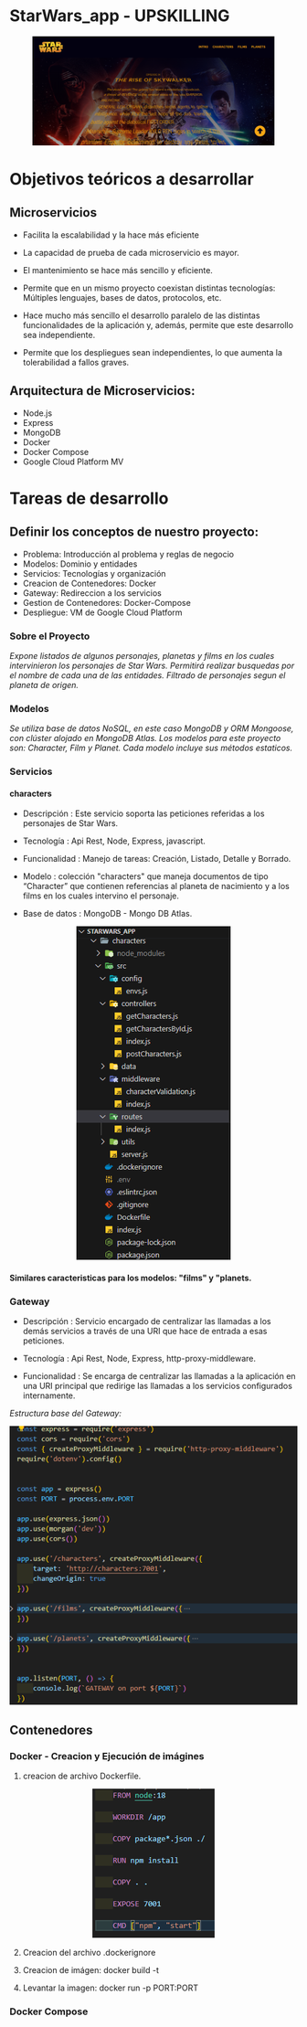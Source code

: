 # StarWars_app - UPSKILLING

<figure>
    <img src='./client/src/assets/banner.png' alt='banner'>
</figure>


# Objetivos teóricos a desarrollar

## Microservicios

* Facilita la escalabilidad y la hace más eficiente

* La capacidad de prueba de cada microservicio es mayor.

* El mantenimiento se hace más sencillo y eficiente.

* Permite que en un mismo proyecto coexistan distintas tecnologías: Múltiples lenguajes, bases de datos, protocolos, etc.

* Hace mucho más sencillo el desarrollo paralelo de las distintas funcionalidades de la aplicación y, además, permite que este desarrollo sea independiente.

* Permite que los despliegues sean independientes, lo que aumenta la tolerabilidad a fallos graves.


## Arquitectura de Microservicios:

* Node.js
* Express
* MongoDB
* Docker
* Docker Compose
* Google Cloud Platform MV

# Tareas de desarrollo
## Definir los conceptos de nuestro proyecto:

   * Problema: Introducción al problema y reglas de negocio
   * Modelos: Dominio y entidades
   * Servicios: Tecnologías y organización
   * Creacion de Contenedores: Docker
   * Gateway: Redireccion a los servicios 
   * Gestion de Contenedores: Docker-Compose
   * Despliegue: VM de Google Cloud Platform


### Sobre el Proyecto

_Expone listados de algunos personajes, planetas y films en los cuales intervinieron los personajes de Star Wars._
_Permitirá realizar busquedas por el nombre de cada una de las entidades. Filtrado de personajes segun el planeta de origen._

### Modelos

_Se utiliza base de datos NoSQL, en este caso MongoDB y ORM Mongoose, con clúster alojado en MongoDB Atlas._
_Los modelos para este proyecto son: Character, Film y Planet._
_Cada modelo incluye sus métodos estaticos._

### Servicios

#### characters
- Descripción : Este servicio soporta las peticiones referidas a los personajes de Star Wars.
- Tecnología : Api Rest, Node, Express, javascript.

- Funcionalidad : Manejo de tareas: Creación, Listado, Detalle y Borrado.

- Modelo : colección "characters" que maneja documentos de tipo “Character” que contienen referencias al planeta de nacimiento y a los films en los cuales intervino el personaje.

- Base de datos : MongoDB - Mongo DB Atlas.


<p align="center" p=10>
    <img src='./client/src/assets/estructura.png' alt='estructura' />
</p>

#### Similares caracteristicas para los modelos: "films" y "planets.


### Gateway

- Descripción : Servicio encargado de centralizar las llamadas a los demás servicios a través de una URI que hace de entrada a esas peticiones.


- Tecnología : Api Rest, Node, Express, http-proxy-middleware.


- Funcionalidad : Se encarga de centralizar las llamadas a la aplicación en una URI principal que redirige las llamadas a los servicios configurados internamente.

_Estructura base del Gateway:_

<p align="center" p=10>
    <img src='./client/src/assets/gateway.png' alt='estructura' />
</p>


## Contenedores
### Docker - Creacion y Ejecución de imágines

1. creacion de archivo Dockerfile.

<p align="center" p=10>
    <img src='./client/src/assets/Dockerfile.png' alt='dockerfile' />
</p>

2. Creacion del archivo .dockerignore

3. Creacion de imágen:  docker build -t <nombre-imagen>

4. Levantar la imagen: docker run -p PORT:PORT <nombre-imagen>

### Docker Compose